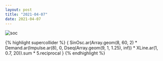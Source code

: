 ```yaml
---
layout: post
title: "2021-04-07"
date: 2021-04-07
---
```

![soc](assets/images/210406_01.scd.wav_spectrogram.png)

{% highlight supercollider %}
{
	SinOsc.ar(Array.geom(8, 60, 2)
	* Demand.ar(Impulse.ar(8), 0, Dseq(Array.geom(9, 1, 1.25), inf))
	* XLine.ar(1, 0.7, 20)).sum * 5.reciprocal
}
{% endhighlight %}
